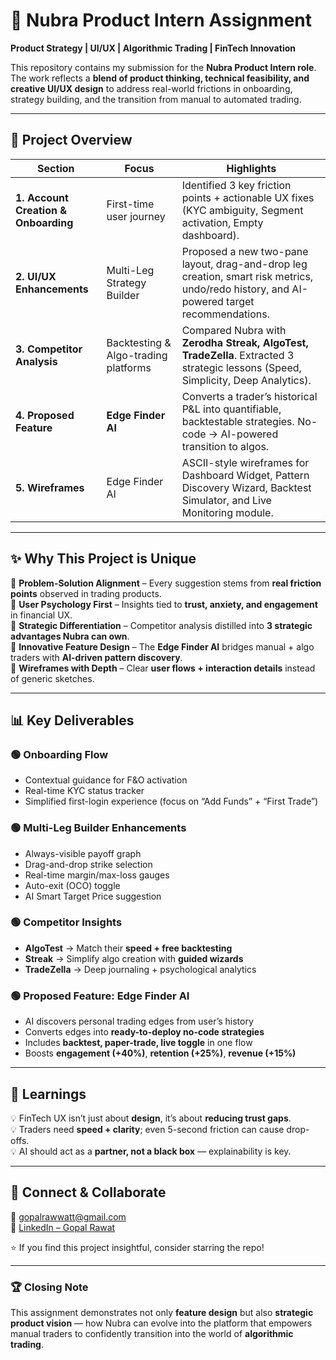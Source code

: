 # 🚀 Nubra Product Intern Assignment  

**Product Strategy | UI/UX | Algorithmic Trading | FinTech Innovation**  

This repository contains my submission for the **Nubra Product Intern role**.  
The work reflects a **blend of product thinking, technical feasibility, and creative UI/UX design** to address real-world frictions in onboarding, strategy building, and the transition from manual to automated trading.  

---

## 📂 Project Overview  

| Section | Focus | Highlights |
|---------|-------|------------|
| **1. Account Creation & Onboarding** | First-time user journey | Identified 3 key friction points + actionable UX fixes (KYC ambiguity, Segment activation, Empty dashboard). |
| **2. UI/UX Enhancements** | Multi-Leg Strategy Builder | Proposed a new two-pane layout, drag-and-drop leg creation, smart risk metrics, undo/redo history, and AI-powered target recommendations. |
| **3. Competitor Analysis** | Backtesting & Algo-trading platforms | Compared Nubra with **Zerodha Streak, AlgoTest, TradeZella**. Extracted 3 strategic lessons (Speed, Simplicity, Deep Analytics). |
| **4. Proposed Feature** | **Edge Finder AI** | Converts a trader’s historical P&L into quantifiable, backtestable strategies. No-code → AI-powered transition to algos. |
| **5. Wireframes** | Edge Finder AI | ASCII-style wireframes for Dashboard Widget, Pattern Discovery Wizard, Backtest Simulator, and Live Monitoring module. |

---

## ✨ Why This Project is Unique  

🔹 **Problem-Solution Alignment** – Every suggestion stems from **real friction points** observed in trading products.  
🔹 **User Psychology First** – Insights tied to **trust, anxiety, and engagement** in financial UX.  
🔹 **Strategic Differentiation** – Competitor analysis distilled into **3 strategic advantages Nubra can own**.  
🔹 **Innovative Feature Design** – The **Edge Finder AI** bridges manual + algo traders with **AI-driven pattern discovery**.  
🔹 **Wireframes with Depth** – Clear **user flows + interaction details** instead of generic sketches.  

---

## 📊 Key Deliverables  

### 🟢 Onboarding Flow  
- Contextual guidance for F&O activation  
- Real-time KYC status tracker  
- Simplified first-login experience (focus on “Add Funds” + “First Trade”)  

### 🟢 Multi-Leg Builder Enhancements  
- Always-visible payoff graph  
- Drag-and-drop strike selection  
- Real-time margin/max-loss gauges  
- Auto-exit (OCO) toggle  
- AI Smart Target Price suggestion  

### 🟢 Competitor Insights  
- **AlgoTest** → Match their **speed + free backtesting**  
- **Streak** → Simplify algo creation with **guided wizards**  
- **TradeZella** → Deep journaling + psychological analytics  

### 🟢 Proposed Feature: **Edge Finder AI**  
- AI discovers personal trading edges from user’s history  
- Converts edges into **ready-to-deploy no-code strategies**  
- Includes **backtest, paper-trade, live toggle** in one flow  
- Boosts **engagement (+40%)**, **retention (+25%)**, **revenue (+15%)**  

---

## 📌 Learnings  

💡 FinTech UX isn’t just about **design**, it’s about **reducing trust gaps**.  
💡 Traders need **speed + clarity**; even 5-second friction can cause drop-offs.  
💡 AI should act as a **partner, not a black box** — explainability is key.  

---

## 🤝 Connect & Collaborate  

📧 gopalrawwatt@gmail.com  
💼 [LinkedIn – Gopal Rawat](https://www.linkedin.com/in/gopalrawat/)

⭐ If you find this project insightful, consider starring the repo!  

---

### 🏆 Closing Note  
This assignment demonstrates not only **feature design** but also **strategic product vision** — how Nubra can evolve into the platform that empowers manual traders to confidently transition into the world of **algorithmic trading**.  
